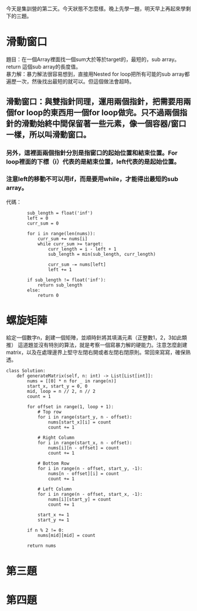 今天是集訓營的第二天。今天狀態不怎麼樣。晚上先學一題，明天早上再起來學剩下的三題。

# 滑動窗口
題目：在一個Array裡面找一個sum大於等於target的，最短的，sub array。return 這個sub array的長度值。  
暴力解：暴力解法很容易想到，直接用Nested for loop把所有可能的sub array都遍歷一次，然後找出最短的就可以。但這個做法會超時。  

## 滑動窗口：與雙指針同理，運用兩個指針，把需要用兩個for loop的東西用一個for loop做完。只不過兩個指針的滑動始終中間保留著一些元素，像一個容器/窗口一樣，所以叫滑動窗口。

### 另外，這裡面兩個指針分別是指窗口的起始位置和結束位置。For loop裡面的下標（i）代表的是結束位置，left代表的是起始位置。
### 注意left的移動不可以用if，而是要用while，才能得出最短的sub array。

代碼：
```
        sub_length = float('inf')
        left = 0
        curr_sum = 0

        for i in range(len(nums)):
            curr_sum += nums[i]
            while curr_sum >= target:
                curr_length = i - left + 1
                sub_length = min(sub_length, curr_length)
                
                curr_sum -= nums[left]
                left += 1
        
        if sub_length != float('inf'):
            return sub_length
        else:
            return 0
```

# 螺旋矩陣
給定一個數字n，創建一個矩陣，並順時針將其填滿元素（正整數1，2，3如此類推）
這道題並沒有特別的算法，就是考察一個寫暴力解的硬能力。注意怎麼創建matrix，以及在處理邊界上堅守左閉右開或者左閉右閉原則。常回來寫寫，確保熟透。
```
class Solution:
    def generateMatrix(self, n: int) -> List[List[int]]:
        nums = [[0] * n for _ in range(n)]
        start_x, start_y = 0, 0
        mid, loop = n // 2, n // 2
        count = 1

        for offset in range(1, loop + 1):
            # Top row 
            for i in range(start_y, n - offset):
                nums[start_x][i] = count
                count += 1
            
            # Right Column
            for i in range(start_x, n - offset):
                nums[i][n - offset] = count
                count += 1

            # Bottom Row
            for i in range(n - offset, start_y, -1):
                nums[n - offset][i] = count
                count += 1
            
            # Left Column
            for i in range(n - offset, start_x, -1):
                nums[i][start_y] = count
                count += 1
            
            start_x += 1
            start_y += 1
        
        if n % 2 != 0:
            nums[mid][mid] = count
        
        return nums
```

# 第三題
# 第四題
